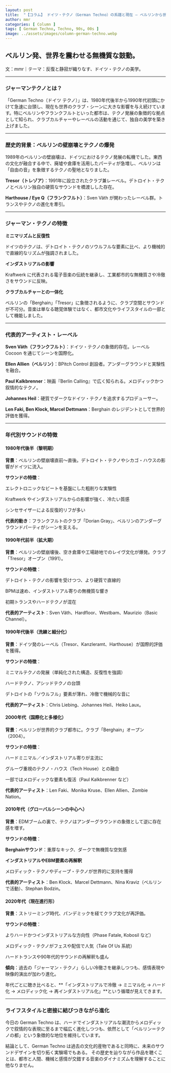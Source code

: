 ```yaml
---
layout: post
title:  "【コラム】 ドイツ・テクノ（German Techno）の系譜と現在 ― ベルリンから世界へ広がる音の美学"
author: mmr
categories: [ Column ]
tags: [ German Techno, Techno, 90s, 00s ]
image: ../assets/images/column-german-techno.webp
---
```


## ベルリン発、世界を震わせる無機質な鼓動。


文：mmr｜テーマ：反復と静寂が織りなす、ドイツ・テクノの美学。

<hr>

### ジャーマンテクノとは？

「German Techno（ドイツ テクノ）」は、1980年代後半から1990年代初頭にかけて急速に台頭し、現在も世界のクラブ・シーンに大きな影響を与え続けています。特にベルリンやフランクフルトといった都市は、テクノ発展の象徴的な拠点として知られ、クラブカルチャーやレーベルの活動を通じて、独自の美学を築き上げました。

<hr>

### 歴史的背景：ベルリンの壁崩壊とテクノの爆発

1989年のベルリンの壁崩壊は、ドイツにおけるテクノ発展の転機でした。東西の文化が融合する中で、廃墟や倉庫を活用したパーティが急増し、ベルリンは「自由の音」を象徴するテクノの聖地となりました。

**Tresor（トレゾア）**：1991年に設立されたクラブ兼レーベル。デトロイト・テクノとベルリン独自の硬質なサウンドを橋渡しした存在。

**Harthouse / Eye Q（フランクフルト）**：Sven Väth が関わったレーベル群。トランスやテクノの進化を牽引。

<hr>

### ジャーマン・テクノの特徴

**ミニマリズムと反復性**

ドイツのテクノは、デトロイト・テクノのソウルフルな要素に比べ、より機械的で直線的なリズムが強調されました。

**インダストリアルの影響**

Kraftwerk に代表される電子音楽の伝統を継承し、工業都市的な無機質さや冷徹さをサウンドに反映。

**クラブカルチャーとの一体化**

ベルリンの「Berghain」「Tresor」に象徴されるように、クラブ空間とサウンドが不可分。音楽は単なる聴覚体験ではなく、都市文化やライフスタイルの一部として機能しました。

<hr>

### 代表的アーティスト・レーベル

**Sven Väth（フランクフルト）**：ドイツ・テクノの象徴的存在。レーベル Cocoon を通じてシーンを国際化。

**Ellen Allien（ベルリン）**：BPitch Control 創設者。アンダーグラウンドと実験性を融合。

**Paul Kalkbrenner**：映画『Berlin Calling』で広く知られる。メロディックかつ叙情的なテクノ。

**Johannes Heil**：硬質でダークなドイツ・テクノを追求するプロデューサー。

**Len Faki, Ben Klock, Marcel Dettmann**：Berghain のレジデントとして世界的評価を獲得。

<hr>

### 年代別サウンドの特徴

#### 1980年代後半（黎明期）

**背景**：ベルリンの壁崩壊直前〜直後。デトロイト・テクノやシカゴ・ハウスの影響がドイツに流入。

**サウンドの特徴**：

エレクトロニックなビートを基盤にした粗削りな実験性

Kraftwerk やインダストリアルからの影響が強く、冷たい質感

シンセサイザーによる反復的リフが多い

**代表的動き**：フランクフルトのクラブ「Dorian Gray」、ベルリンのアンダーグラウンドパーティがシーンを支える。

#### 1990年代前半（拡大期）

**背景**：ベルリンの壁崩壊後、空き倉庫や工場跡地でのレイヴ文化が爆発。クラブ「Tresor」オープン（1991）。

**サウンドの特徴**：

デトロイト・テクノの影響を受けつつ、より硬質で直線的

BPMは速め、インダストリアル寄りの無機質な響き

初期トランスやハードテクノが混在

**代表的アーティスト**：Sven Väth、Hardfloor、Westbam、Maurizio（Basic Channel）。

#### 1990年代後半（洗練と細分化）

**背景**：ドイツ発のレーベル（Tresor、Kanzleramt、Harthouse）が国際的評価を獲得。

**サウンドの特徴**：

ミニマルテクノの発展（単純化された構造、反復性を強調）

ハードテクノ、アシッドテクノの台頭

デトロイトの「ソウルフル」要素が薄れ、冷徹で機械的な音に

**代表的アーティスト**：Chris Liebing、Johannes Heil、Heiko Laux。

#### 2000年代（国際化と多様化）

**背景**：ベルリンが世界的クラブ都市に。クラブ「Berghain」オープン（2004）。

**サウンドの特徴**：

ハードミニマル／インダストリアル寄りが主流に

グルーヴ重視のテクノ・ハウス（Tech House）との融合

一部ではメロディックな要素も復活（Paul Kalkbrenner など）

**代表的アーティスト**：Len Faki、Monika Kruse、Ellen Allien、Zombie Nation。

#### 2010年代（グローバルシーンの中心へ）

**背景**：EDMブームの裏で、テクノはアンダーグラウンドの象徴として逆に存在感を増す。

**サウンドの特徴**：

**Berghainサウンド**：重厚なキック、ダークで無機質な空気感

**インダストリアルやEBM要素の再解釈**

メロディック・テクノやディープ・テクノが世界的に支持を獲得

**代表的アーティスト**：Ben Klock、Marcel Dettmann、Nina Kraviz（ベルリンで活動）、Stephan Bodzin。

#### 2020年代（現在進行形）

**背景**：ストリーミング時代、パンデミックを経てクラブ文化が再評価。

**サウンドの特徴**：

よりハードかつインダストリアルな方向性（Phase Fatale, Kobosil など）

メロディック・テクノがフェスや配信で人気（Tale Of Us 系統）

ハードトランスや90年代的サウンドの再解釈も盛ん

**傾向**：過去の「ジャーマン・テクノ」らしい冷徹さを継承しつつも、感情表現や映像的演出が加わり進化。

年代ごとに聴き比べると、**「インダストリアルで冷徹 → ミニマル化 → ハード化 → メロディック化 → 再インダストリアル化」**という循環が見えてきます。


<hr>

### ライフスタイルと密接に結びつきながら進化

今日の German Techno は、ハードでインダストリアルな潮流からメロディックで叙情的な表現に至るまで幅広く進化しつつも、依然として「ベルリン＝テクノの都」という象徴的な地位を維持しています。

結論として、German Techno は過去の文化的産物であると同時に、未来のサウンドデザインを切り拓く実験場でもある。
その歴史を辿りながら作品を聴くことは、都市と人間、機械と感情が交錯する音楽のダイナミズムを理解することに他なりません。